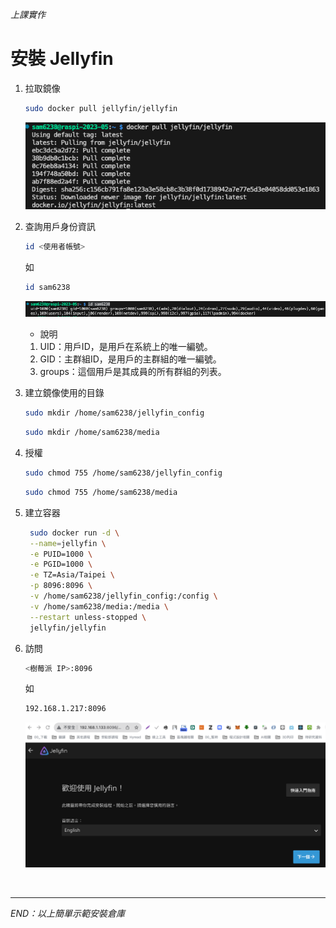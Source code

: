 *上課實作*

# 安裝 Jellyfin


1. 拉取鏡像

   ```bash
   sudo docker pull jellyfin/jellyfin
   ```
   
   ![](images/img_01.png)


2. 查詢用戶身份資訊

   ```bash
   id <使用者帳號>
   ```
   如
   ```bash
   id sam6238
   ```
   
   ![](images/img_02.png)

    - 說明
    1. UID：用戶ID，是用戶在系統上的唯一編號。
    2. GID：主群組ID，是用戶的主群組的唯一編號。
    3. groups：這個用戶是其成員的所有群組的列表。

3. 建立鏡像使用的目錄

   ```bash
   sudo mkdir /home/sam6238/jellyfin_config
   ```

   ```bash
   sudo mkdir /home/sam6238/media
   ```

4. 授權

   ```bash
   sudo chmod 755 /home/sam6238/jellyfin_config
   ```
   ```bash
   sudo chmod 755 /home/sam6238/media
   ```


5. 建立容器

   ```bash
    sudo docker run -d \
    --name=jellyfin \
    -e PUID=1000 \
    -e PGID=1000 \
    -e TZ=Asia/Taipei \
    -p 8096:8096 \
    -v /home/sam6238/jellyfin_config:/config \
    -v /home/sam6238/media:/media \
    --restart unless-stopped \
    jellyfin/jellyfin
   ```



6. 訪問

   ```bash
   <樹莓派 IP>:8096
   ```
   如
   ```bash
   192.168.1.217:8096
   ```

   ![](images/img_03.png)

</br>

---

_END：以上簡單示範安裝倉庫_